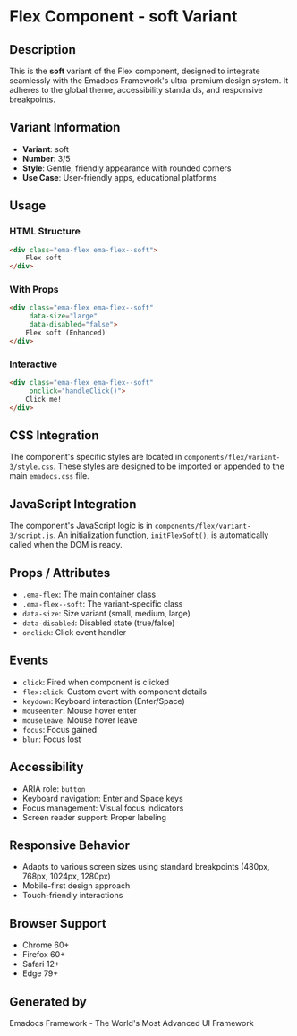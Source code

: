 # Flex Component - soft Variant

## Description
This is the **soft** variant of the Flex component, designed to integrate seamlessly with the Emadocs Framework's ultra-premium design system. It adheres to the global theme, accessibility standards, and responsive breakpoints.

## Variant Information
- **Variant**: soft
- **Number**: 3/5
- **Style**: Gentle, friendly appearance with rounded corners
- **Use Case**: User-friendly apps, educational platforms

## Usage

### HTML Structure
```html
<div class="ema-flex ema-flex--soft">
    Flex soft
</div>
```

### With Props
```html
<div class="ema-flex ema-flex--soft" 
     data-size="large" 
     data-disabled="false">
    Flex soft (Enhanced)
</div>
```

### Interactive
```html
<div class="ema-flex ema-flex--soft" 
     onclick="handleClick()">
    Click me!
</div>
```

## CSS Integration
The component's specific styles are located in `components/flex/variant-3/style.css`. These styles are designed to be imported or appended to the main `emadocs.css` file.

## JavaScript Integration
The component's JavaScript logic is in `components/flex/variant-3/script.js`. An initialization function, `initFlexSoft()`, is automatically called when the DOM is ready.

## Props / Attributes
- `.ema-flex`: The main container class
- `.ema-flex--soft`: The variant-specific class
- `data-size`: Size variant (small, medium, large)
- `data-disabled`: Disabled state (true/false)
- `onclick`: Click event handler

## Events
- `click`: Fired when component is clicked
- `flex:click`: Custom event with component details
- `keydown`: Keyboard interaction (Enter/Space)
- `mouseenter`: Mouse hover enter
- `mouseleave`: Mouse hover leave
- `focus`: Focus gained
- `blur`: Focus lost

## Accessibility
- ARIA role: `button`
- Keyboard navigation: Enter and Space keys
- Focus management: Visual focus indicators
- Screen reader support: Proper labeling

## Responsive Behavior
- Adapts to various screen sizes using standard breakpoints (480px, 768px, 1024px, 1280px)
- Mobile-first design approach
- Touch-friendly interactions

## Browser Support
- Chrome 60+
- Firefox 60+
- Safari 12+
- Edge 79+

## Generated by
Emadocs Framework - The World's Most Advanced UI Framework
